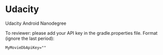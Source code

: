 # Udacity
Udacity Android Nanodegree

To reviewer: please add your API key in the gradle.properties file. 
Format (ignore the last period):
```
MyMovieDbApiKey=""
```
